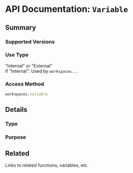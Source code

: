 <!--Update Table of Contents when creating new pages in the API documentation.-->
# API Documentation: `Variable`
## Summary
### Supported Versions

### Use Type
"Internal" or "External"  
If "Internal":
Used by `workspaces...`
### Access Method
```javascript
workspaces.variable
```
## Details
### Type

### Purpose

## Related
Links to related functions, variables, etc.